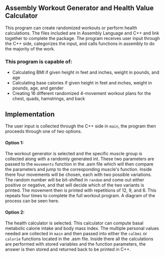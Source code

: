 ## Assembly Workout Generator and Health Value Calculator

This program can create randomized workouts or perform health calculations. The files included are in Assembly Language and C++ and link together to complete the package. The program receives user input through the C++ side, categorizes the input, and calls functions in assembly to do the majority of the work. 

### This program is capable of:
- Calculating BMI if given height in feet and inches, weight in pounds, and age
- Calculating base calories if given height in feet and inches, weight in pounds, age, and gender
- Creating 16 different randomized 4-movement workout plans for the chest, quads, hamstrings, and back

## Implementation
The user input is collected through the C++ side in `main`, the program then proceeds through one of two options. 
#### Option 1:
The workout generator is selected and the specific muscle group is collected along with a randomly generated int. These two parameters are passed to the `movements` function in the .asm file which will then compare the parameters and jump to the corresponding muscle's function. Inside there four movements will be chosen, each with two possible variations. The random number will be bit-shifted in `random` and come out either positive or negative, and that will decide which of the two variants is printed. The movement then is printed with repetitions of 12, 9, and 6. This repeats four times to complete the full workout program. A diagram of the process can be seen here.
#### Option 2:
The health calculator is selected. This calculator can compute basal metabolic calorie intake and body mass index. The multiple personal values needed are collected in `main` and then passed into either the `calbmi` or `calorie` functions located in the .asm file. Inside there all the calculations are performed with stored variables and the function parameters, the answer is then stored and returned back to be printed in C++. 
